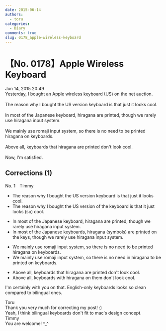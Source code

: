 ```yaml
---
date: 2015-06-14
authors:
  - toru
categories:
  - Diary
comments: true
slug: 0178_apple-wireless-keyboard
---
```


# 【No. 0178】Apple Wireless Keyboard
<div class="date">Jun 14, 2015 20:49</div>
<div id="post"><div id="body_show_ori">
Yesterday, I bought an Apple wireless keyboard (US) on the net auction.<br/><br/>The reason why I bought the US version keyboard is that just it looks cool.<br/><br/>In most of the Japanese keyboard, hiragana are printed, though we rarely use hiragana input system.<br/><br/>We mainly use romaji input system, so there is no need to be printed hiragana on keyboards.<br/><br/>Above all, keyboards that hiragana are printed don't look cool.<br/><br/>Now, I'm satisfied.
</div></div>

<!-- more -->


## Corrections (1)
<div id="block"><div class="first_name"> No. 1　<span class="just_name">Timmy</span></div><div id="block2">
<ul class="correction_field">
<li class="incorrect">The reason why I bought the US version keyboard is that just it looks cool.</li>
<li class="corrected correct">
The reason why I bought the US version <span class="f_blue">of the</span> keyboard is that it just looks (<span class="f_blue">so</span>) cool.
</li>
</ul>
<ul class="correction_field">
<li class="incorrect">In most of the Japanese keyboard, hiragana are printed, though we rarely use hiragana input system.</li>
<li class="corrected correct">
In most of the Japanese keyboard<span class="f_blue">s</span>, hiragana (<span class="f_blue">symbols</span>) are printed <span class="f_blue">on the keys</span>, though we rarely use hiragana input system.
</li>
</ul>
<ul class="correction_field">
<li class="incorrect">We mainly use romaji input system, so there is no need to be printed hiragana on keyboards.</li>
<li class="corrected correct">
We mainly use romaji input system, so there is no need in hiragana to be printed on keyboards.
</li>
</ul>
<ul class="correction_field">
<li class="incorrect">Above all, keyboards that hiragana are printed don't look cool.</li>
<li class="corrected correct">
Above all, keyboards <span class="f_blue">with</span> hiragana <span class="f_blue">on </span>them don't look cool.
</li>
</ul>
<p class="comment_small">
 I'm certainly with you on that. English-only keyboards looks so clean compared to bilingual ones.
</p>

</div><div class="name"><span class="just_name">Toru</span><br>
Thank you very much for correcting my post! :)<br/>Yeah, I think bilingual keyboards don't fit to mac's design concept.
</div>
<div class="name"><span class="just_name">Timmy</span><br>
You are welcome! ^_^
</div>
</div>
